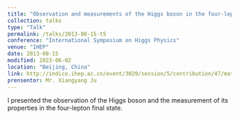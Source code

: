 ```yaml
---
title: "Observation and measurements of the Higgs boson in the four-lepton decay mode"
collection: talks
type: "Talk"
permalink: /talks/2013-08-15-t5
conference: "International Symposium on Higgs Physics"
venue: "IHEP"
date: 2013-08-15
modified: 2023-06-02
location: "Beijing, China"
link: http://indico.ihep.ac.cn/event/3029/session/5/contribution/47/material/slides/0.pdf
prensentor: Mr. Xiangyang Ju
---
```


I presented the observation of the Higgs boson and the measurement of its properties in the four-lepton final state.
